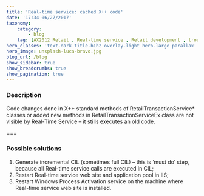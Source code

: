 ```yaml
---
title: 'Real-time service: cached X++ code'
date: '17:34 06/27/2017'
taxonomy:
    category:
        - blog
    tag: [AX2012 Retail , Real-time service , Retail development , troubleshooting ]
hero_classes: 'text-dark title-h1h2 overlay-light hero-large parallax'
hero_image: unsplash-luca-bravo.jpg
blog_url: /blog
show_sidebar: true
show_breadcrumbs: true
show_pagination: true
---
```


### Description

Code changes done in X++ standard methods of RetailTransactionService* classes or added new methods in RetailTransactionServiceEx class are not visible by Real-Time Service – it stills executes an old code.

===

### Possible solutions

1. Generate incremental CIL (sometimes full CIL) – this is ‘must do’ step, because all Real-time service calls are executed in CIL;
2. Restart Real-time service web site and application pool in IIS;
3. Restart Windows Process Activation service on the machine where Real-time service web site is installed.

